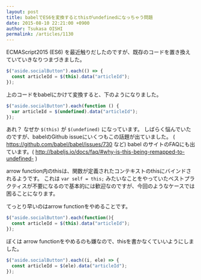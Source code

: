 ```yaml
---
layout: post
title: babelでES6を変換するとthisがundefinedになっちゃう問題
date: 2015-08-10 22:21:00 +0900
author: Tsukasa OISHI
permalink: /articles/1130
---
```


ECMAScript2015 (ES6) を最近触りだしたのですが、既存のコードを置き換えていていきなりつまづきました。

```javascript
$("aside.socialButton").each(() => {
  const articleId = $(this).data("articleId");
});
```
上のコードをbabelにかけて変換すると、下のようになりました。
```javascript
$("aside.socialButton").each(function () {
  var articleId = $(undefined).data("articleId");
});
```
あれ？ なぜか ```$(this)``` が ```$(undefined)``` になっています。
しばらく悩んでいたのですが、babelのGithub issueにいくつもこの話題が出ていました。 ( https://github.com/babel/babel/issues/730 など)
babel のサイトのFAQにも出ています。( http://babeljs.io/docs/faq/#why-is-this-being-remapped-to-undefined- ) 

arrow function内のthisは、関数が定義されたコンテキストのthisにバインドされるようです。
これは ```var self = this;``` みたいなことをやっていたベストプラクティスが不要になるので基本的には歓迎なのですが、今回のようなケースでは困ることになります。

てっとり早いのはarrow functionをやめることです。
```javascript
$("aside.socialButton").each(function(){                                                                                                                                                                  
  const articleId = $(this).data("articleId");
});
```

ぼくは arrow functionをやめるのも嫌なので、thisを書かなくていいようにしました。
```javascript
$("aside.socialButton").each((i, ele) => {
  const articleId = $(ele).data("articleId");                                                                                                                                                             
});
```
